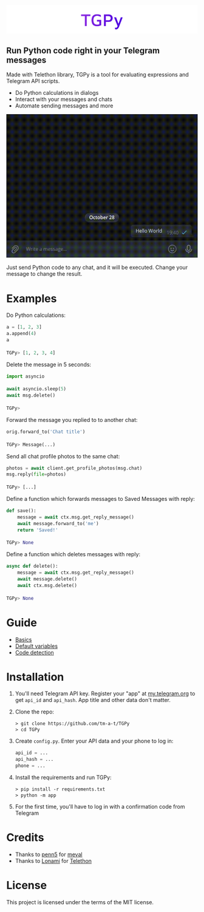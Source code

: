 ![TGPy](readme_assets/TGPy.png)

## Run Python code right in your Telegram messages

Made with Telethon library, TGPy is a tool for evaluating expressions and Telegram API scripts.

- Do Python calculations in dialogs
- Interact with your messages and chats
- Automate sending messages and more

![Example](readme_assets/example.gif)

Just send Python code to any chat, and it will be executed. Change your message to change the result.

# Examples

Do Python calculations:

```python
a = [1, 2, 3]
a.append(4)
a

TGPy> [1, 2, 3, 4]
```

Delete the message in 5 seconds:
```python
import asyncio

await asyncio.sleep(5)
await msg.delete()

TGPy>
```

Forward the message you replied to to another chat:

```python
orig.forward_to('Chat title')

TGPy> Message(...)
```

Send all chat profile photos to the same chat:

```python
photos = await client.get_profile_photos(msg.chat)
msg.reply(file=photos)

TGPy> [...]
```

Define a function which forwards messages to Saved Messages with reply:

```python
def save():
    message = await ctx.msg.get_reply_message()
    await message.forward_to('me')
    return 'Saved!'

TGPy> None
``` 

Define a function which deletes messages with reply:
```python
async def delete():
    message = await ctx.msg.get_reply_message()
    await message.delete()
    await ctx.msg.delete()

TGPy> None
```

# Guide

- [Basics](https://tgpy.tmat.me/basics/)
- [Default variables](https://tgpy.tmat.me/variables/)
- [Code detection](https://tgpy.tmat.me/code_detection/)

# Installation

1. You'll need Telegram API key. Register your "app" at [my.telegram.org](https://my.telegram.org) to get `api_id` and 
`api_hash`. App title and other data don't matter.

2. Clone the repo:
   ```shell
   > git clone https://github.com/tm-a-t/TGPy
   > cd TGPy
   ```

3. Create `config.py`. Enter your API data and your phone to log in:
   ```python
   api_id = ...
   api_hash = ...
   phone = ...
   ```

4. Install the requirements and run TGPy:
   ```shell
   > pip install -r requirements.txt
   > python -m app
   ```

5. For the first time, you'll have to log in with a confirmation code from Telegram

# Credits

- Thanks to [penn5](https://github.com/penn5) for [meval](https://github.com/penn5/meval)
- Thanks to [Lonami](https://github.com/LonamiWebs) for [Telethon](https://github.com/LonamiWebs/Telethon)

# License

This project is licensed under the terms of the MIT license.
